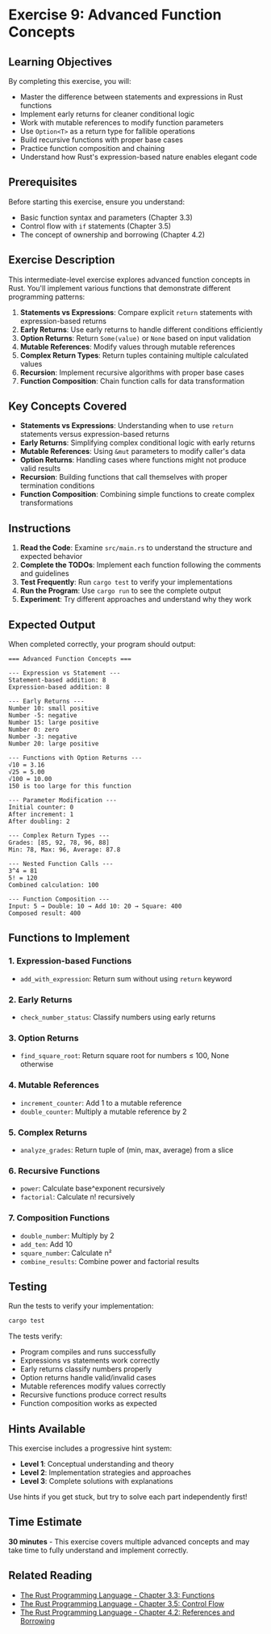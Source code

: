 # Exercise 9: Advanced Function Concepts

## Learning Objectives

By completing this exercise, you will:

- Master the difference between statements and expressions in Rust functions
- Implement early returns for cleaner conditional logic
- Work with mutable references to modify function parameters
- Use `Option<T>` as a return type for fallible operations
- Build recursive functions with proper base cases
- Practice function composition and chaining
- Understand how Rust's expression-based nature enables elegant code

## Prerequisites

Before starting this exercise, ensure you understand:
- Basic function syntax and parameters (Chapter 3.3)
- Control flow with `if` statements (Chapter 3.5)
- The concept of ownership and borrowing (Chapter 4.2)

## Exercise Description

This intermediate-level exercise explores advanced function concepts in Rust. You'll implement various functions that demonstrate different programming patterns:

1. **Statements vs Expressions**: Compare explicit `return` statements with expression-based returns
2. **Early Returns**: Use early returns to handle different conditions efficiently
3. **Option Returns**: Return `Some(value)` or `None` based on input validation
4. **Mutable References**: Modify values through mutable references
5. **Complex Return Types**: Return tuples containing multiple calculated values
6. **Recursion**: Implement recursive algorithms with proper base cases
7. **Function Composition**: Chain function calls for data transformation

## Key Concepts Covered

- **Statements vs Expressions**: Understanding when to use `return` statements versus expression-based returns
- **Early Returns**: Simplifying complex conditional logic with early returns
- **Mutable References**: Using `&mut` parameters to modify caller's data
- **Option Returns**: Handling cases where functions might not produce valid results
- **Recursion**: Building functions that call themselves with proper termination conditions
- **Function Composition**: Combining simple functions to create complex transformations

## Instructions

1. **Read the Code**: Examine `src/main.rs` to understand the structure and expected behavior
2. **Complete the TODOs**: Implement each function following the comments and guidelines
3. **Test Frequently**: Run `cargo test` to verify your implementations
4. **Run the Program**: Use `cargo run` to see the complete output
5. **Experiment**: Try different approaches and understand why they work

## Expected Output

When completed correctly, your program should output:

```
=== Advanced Function Concepts ===

--- Expression vs Statement ---
Statement-based addition: 8
Expression-based addition: 8

--- Early Returns ---
Number 10: small positive
Number -5: negative
Number 15: large positive
Number 0: zero
Number -3: negative
Number 20: large positive

--- Functions with Option Returns ---
√10 = 3.16
√25 = 5.00
√100 = 10.00
150 is too large for this function

--- Parameter Modification ---
Initial counter: 0
After increment: 1
After doubling: 2

--- Complex Return Types ---
Grades: [85, 92, 78, 96, 88]
Min: 78, Max: 96, Average: 87.8

--- Nested Function Calls ---
3^4 = 81
5! = 120
Combined calculation: 100

--- Function Composition ---
Input: 5 → Double: 10 → Add 10: 20 → Square: 400
Composed result: 400
```

## Functions to Implement

### 1. Expression-based Functions
- `add_with_expression`: Return sum without using `return` keyword

### 2. Early Returns
- `check_number_status`: Classify numbers using early returns

### 3. Option Returns
- `find_square_root`: Return square root for numbers ≤ 100, None otherwise

### 4. Mutable References
- `increment_counter`: Add 1 to a mutable reference
- `double_counter`: Multiply a mutable reference by 2

### 5. Complex Returns
- `analyze_grades`: Return tuple of (min, max, average) from a slice

### 6. Recursive Functions
- `power`: Calculate base^exponent recursively
- `factorial`: Calculate n! recursively

### 7. Composition Functions
- `double_number`: Multiply by 2
- `add_ten`: Add 10
- `square_number`: Calculate n²
- `combine_results`: Combine power and factorial results

## Testing

Run the tests to verify your implementation:

```bash
cargo test
```

The tests verify:
- Program compiles and runs successfully
- Expressions vs statements work correctly
- Early returns classify numbers properly
- Option returns handle valid/invalid cases
- Mutable references modify values correctly
- Recursive functions produce correct results
- Function composition works as expected

## Hints Available

This exercise includes a progressive hint system:
- **Level 1**: Conceptual understanding and theory
- **Level 2**: Implementation strategies and approaches
- **Level 3**: Complete solutions with explanations

Use hints if you get stuck, but try to solve each part independently first!

## Time Estimate

**30 minutes** - This exercise covers multiple advanced concepts and may take time to fully understand and implement correctly.

## Related Reading

- [The Rust Programming Language - Chapter 3.3: Functions](https://doc.rust-lang.org/book/ch03-03-how-functions-work.html)
- [The Rust Programming Language - Chapter 3.5: Control Flow](https://doc.rust-lang.org/book/ch03-05-control-flow.html)
- [The Rust Programming Language - Chapter 4.2: References and Borrowing](https://doc.rust-lang.org/book/ch04-02-references-and-borrowing.html)